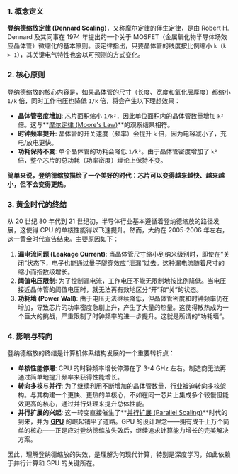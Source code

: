 ### 1. 概念定义

**登纳德缩放定律 (Dennard Scaling)**，又称摩尔定律的伴生定律，是由 Robert H. Dennard 及其同事在 1974 年提出的一个关于 MOSFET（金属氧化物半导体场效应晶体管）微缩化的基本原则。该定律指出，只要晶体管的线度按比例缩小 `k`（`k > 1`），其关键电气特性也会以可预测的方式变化。

### 2. 核心原则

登纳德缩放的核心内容是，如果晶体管的尺寸（长度、宽度和氧化层厚度）都缩小 `1/k` 倍，同时工作电压也降低 `1/k` 倍，将会产生以下理想效果：

- **晶体管密度增加**: 芯片面积缩小 `1/k²`，因此单位面积内的晶体管数量增加 `k²` 倍。这与**[摩尔定律 (Moore's Law)](./Lecture5-Scaling-Laws.md)**的观察结果相符。
- **时钟频率提升**: 晶体管的开关速度（频率）会提升 `k` 倍，因为电容减小了，充电/放电更快。
- **功耗保持不变**: 单个晶体管的功耗会降低 `1/k²`。由于晶体管密度增加了 `k²` 倍，整个芯片的总功耗（功率密度）理论上保持不变。

**简单来说，登纳德缩放描绘了一个美好的时代：芯片可以变得越来越快、越来越小，但不会变得更热。**

### 3. 黄金时代的终结

从 20 世纪 80 年代到 21 世纪初，半导体行业基本遵循着登纳德缩放的路径发展，这使得 CPU 的单核性能得以飞速提升。然而，大约在 2005-2006 年左右，这一黄金时代宣告结束。主要原因如下：

1.  **漏电流问题 (Leakage Current)**: 当晶体管尺寸缩小到纳米级别时，即使在“关闭”状态下，电子也能通过量子隧穿效应“泄漏”过去。这种漏电流随着尺寸的缩小而指数级增长。
2.  **阈值电压限制**: 为了控制漏电流，工作电压不能无限制地按比例降低。当电压接近晶体管的阈值电压时，就无法再有效地区分“开”和“关”的状态。
3.  **功耗墙 (Power Wall)**: 由于电压无法继续降低，但晶体管密度和时钟频率仍在增加，导致芯片的功率密度急剧上升，产生了大量的热量。这使得散热成为一个巨大的挑战，严重限制了时钟频率的进一步提升。这就是所谓的“功耗墙”。

### 4. 影响与转向

登纳德缩放的终结是计算机体系结构发展的一个重要转折点：

- **单核性能停滞**: CPU 的时钟频率增长停滞在了 3-4 GHz 左右。制造商无法再通过简单地提升频率来获得性能增长。
- **转向多核与并行**: 为了继续利用不断增加的晶体管数量，行业被迫转向多核架构。与其构建一个更快、更热的单核心，不如在同一芯片上集成多个较慢但能效更高的核心，通过并行处理来提升总体性能。
- **并行扩展的兴起**: 这一转变直接催生了**[并行扩展 (Parallel Scaling)](./Lecture5-Parallel-Scaling.md)**时代的到来，并为 **[GPU](./Lecture5-GPU-Architecture.md)** 的崛起铺平了道路。GPU 的设计理念——拥有成千上万个简单的核心——正是应对登纳德缩放失效后，继续追求计算能力增长的完美解决方案。

因此，理解登纳德缩放的失效，是理解为何现代计算，特别是深度学习，如此依赖于并行计算和 GPU 的关键所在。
